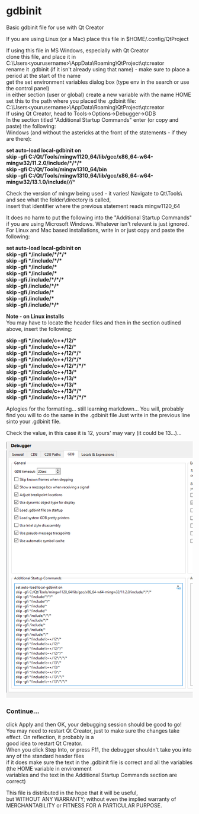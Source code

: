 # gdbinit
Basic gdbinit file for use with Qt Creator

If you are using Linux (or a Mac) place this file in $HOME/.config/QtProject  

If using this file in MS Windows, especially with Qt Creator  
clone this file, and place it in C:\Users\<yourusername>\AppData\Roaming\QtProject\qtcreator  
rename it .gdbinit (if it isn't already using that name) - make sure to place a period at the start of the name  
get the set environment variables dialog box (type env in the search or use the control panel)  
in either section (user or global) create a new variable with the name HOME  
set this to the path where you placed the .gdbinit file: C:\Users\<yourusername>\AppData\Roaming\QtProject\qtcreator  
If using Qt Creator, head to Tools->Options->Debugger->GDB   
In the section titled "Additional Startup Commands" enter (or copy and paste) the following:  
Windows (and without the astericks at the front of the statements - if they are there):  

**set auto-load local-gdbinit on**  
**skip -gfi C:/Qt/Tools/mingw1120_64/lib/gcc/x86_64-w64-mingw32/11.2.0/include/\*/\*\/\***  
**skip -gfi C:/Qt/Tools/mingw1310_64/bin**    
**skip -gfi C:/Qt/Tools/mingw1310_64/lib/gcc/x86_64-w64-mingw32/13.1.0/include/*/*/***  

Check the version of mingw being used - it varies! 
Navigate to Qt\Tools\ and see what the folder\directory is called,  
insert that identifier where the previous statement reads mingw1120_64

It does no harm to put the following into the "Additional Startup Commands" if you are using Microsoft Windows. 
Whatever isn't relevant is just ignored. 
For Linux and Mac based installations, write in or just copy and paste the following:

**set auto-load local-gdbinit on**  
**skip -gfi \*/include/\*/\*/\***  
**skip -gfi \*/include/*/\***    
**skip -gfi \*/include/\***    
**skip -gfi \*/include/\***  
**skip -gfi /include/\*/\*/\***    
**skip -gfi /include/\*/\***    
**skip -gfi /include/\***      
**skip -gfi /include/\***    
**skip -gfi /include/\*/\***    

**Note - on Linux installs**  
You may have to locate the header files and then in the section outlined above, insert the following:  
  
**skip -gfi \*/include/c++/12/***   
**skip -gfi \*/include/c++/12/***    
**skip -gfi \*/include/c++/12/\*/***    
**skip -gfi \*/include/c++/12/\*/\***    
**skip -gfi \*/include/c++/12/\*/\*/***    
**skip -gfi \*/include/c++/13/\***    
**skip -gfi \*/include/c++/13/\***    
**skip -gfi \*/include/c++/13/\***    
**skip -gfi \*/include/c++/13/\*/\***    
**skip -gfi \*/include/c++/13/\*/\*/\***      

Aplogies for the formatting... still learning markdown... 
You will, probably find you will to do the same in the .gdbinit file
Just write in the previous line sinto your .gdbinit file. 

Check the value, in this case it is 12, yours' may vary (it could be 13...)...  

![Debugger Config](https://github.com/AndrewGrant31/gdbinit/blob/main/images/gdb_qt_config.png)

### Continue...  
click Apply and then OK, your debugging session should be good to go!  
You may need to restart Qt Creator, just to make sure the changes take effect. On reflection, it probably is a  
good idea to restart Qt Creator.  
When you click Step Into, or press F11, the debugger shouldn't take you into any of the standard header files   
if it does make sure the text in the .gdbinit file is correct and all the variables (the HOME variable in environment   
variables and the text in the Additional Startup Commands section are correct)  

This file is distributed in the hope that it will be useful,  
but WITHOUT ANY WARRANTY; without even the implied warranty of  
MERCHANTABILITY or FITNESS FOR A PARTICULAR PURPOSE.  


[def]: AndrewGrant31/gdbinit/images/gdb_qt_config.png
